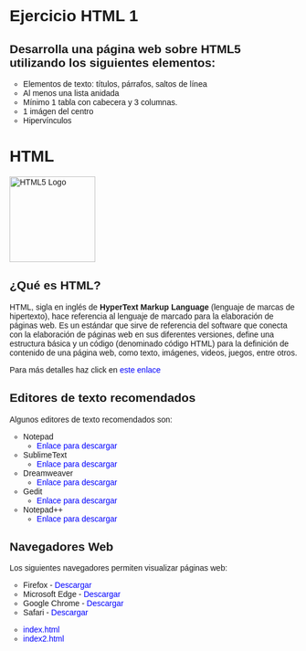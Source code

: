# Ejercicio HTML 1

## Desarrolla una página web sobre HTML5 utilizando los siguientes elementos:

* Elementos de texto: títulos, párrafos, saltos de línea
* Al menos una lista anidada
* Mínimo 1 tabla con cabecera y 3 columnas.
* 1 imágen del centro
* Hipervínculos

<!DOCTYPE html>
<html lang="es">
<head>
    <meta charset="UTF-8">
    <meta name="viewport" content="width=device-width, initial-scale=1.0">
    <title>HTML</title>
    <style>
        body {
            font-family: Arial, sans-serif;
        }
        h1 {
            font-size: 2em;
        }
        h2 {
            font-size: 1.5em;
        }
        ul {
            list-style-type: circle;
        }
        a {
            color: blue;
            text-decoration: none;
        }
        a:hover {
            text-decoration: underline;
        }
        img {
            width: 150px;
            height: auto;
        }
    </style>
</head>
<body>
    <h1>HTML</h1>
    <img src="https://upload.wikimedia.org/wikipedia/commons/6/61/HTML5_logo_and_wordmark.svg" alt="HTML5 Logo">
    <h2>¿Qué es HTML?</h2>
    <p>
        HTML, sigla en inglés de <strong>HyperText Markup Language</strong> (lenguaje de marcas de hipertexto), 
        hace referencia al lenguaje de marcado para la elaboración de páginas web. 
        Es un estándar que sirve de referencia del software que conecta con la elaboración de páginas web en sus diferentes versiones, 
        define una estructura básica y un código (denominado código HTML) para la definición de contenido de una página web, 
        como texto, imágenes, videos, juegos, entre otros.
    </p>
    <p>
        Para más detalles haz click en <a href="https://es.wikipedia.org/wiki/HTML">este enlace</a>
    </p>
    <h2>Editores de texto recomendados</h2>
    <p>Algunos editores de texto recomendados son:</p>
    <ul>
        <li>Notepad
            <ul>
                <li><a href="https://notepad-plus-plus.org/downloads/">Enlace para descargar</a></li>
            </ul>
        </li>
        <li>SublimeText
            <ul>
                <li><a href="https://www.sublimetext.com/3">Enlace para descargar</a></li>
            </ul>
        </li>
        <li>Dreamweaver
            <ul>
                <li><a href="https://www.adobe.com/products/dreamweaver.html">Enlace para descargar</a></li>
            </ul>
        </li>
        <li>Gedit
            <ul>
                <li><a href="https://wiki.gnome.org/Apps/Gedit">Enlace para descargar</a></li>
            </ul>
        </li>
        <li>Notepad++
            <ul>
                <li><a href="https://notepad-plus-plus.org/downloads/">Enlace para descargar</a></li>
            </ul>
        </li>
    </ul>
    <h2>Navegadores Web</h2>
    <p>Los siguientes navegadores permiten visualizar páginas web:</p>
    <ul>
        <li>Firefox - <a href="https://www.mozilla.org/es-ES/firefox/new/">Descargar</a></li>
        <li>Microsoft Edge - <a href="https://www.microsoft.com/es-es/edge">Descargar</a></li>
        <li>Google Chrome - <a href="https://www.google.com/intl/es/chrome/">Descargar</a></li>
        <li>Safari - <a href="https://www.apple.com/safari/">Descargar</a></li>
    </ul>
</body>
</html>

* [index.html](index.html)
* [index2.html](index2.html)
